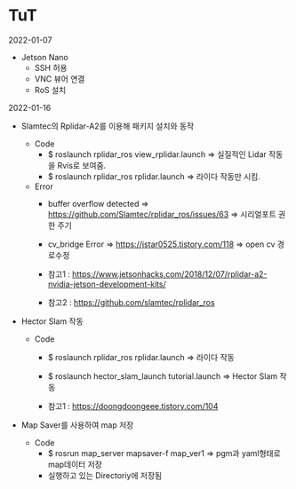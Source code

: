 # TuT

2022-01-07

- Jetson Nano
  - SSH 허용
  - VNC 뷰어 연결
  - RoS 설치

2022-01-16

- Slamtec의 Rplidar-A2를 이용해 패키지 설치와 동작
    -  Code
        -  $ roslaunch rplidar_ros view_rplidar.launch => 실질적인 Lidar 작동을 Rvis로 보여줌.
        -  $ roslaunch rplidar_ros rplidar.launch => 라이다 작동만 시킴.
    - Error
        - buffer overflow detected => https://github.com/Slamtec/rplidar_ros/issues/63 => 시리얼포트 권한 주기
        - cv_bridge Error => https://jstar0525.tistory.com/118 => open cv 경로수정

        - 참고1 : https://www.jetsonhacks.com/2018/12/07/rplidar-a2-nvidia-jetson-development-kits/
        - 참고2 : https://github.com/slamtec/rplidar_ros

- Hector Slam 작동
    - Code
        - $ roslaunch rplidar_ros rplidar.launch => 라이다 작동
        - $ roslaunch hector_slam_launch tutorial.launch => Hector Slam 작동

        - 참고1 : https://doongdoongeee.tistory.com/104
 
- Map Saver를 사용하여 map 저장
    - Code
        - $ rosrun map_server mapsaver-f map_ver1 => pgm과 yaml형태로 map데이터 저장
        - 실행하고 있는 Directoriy에 저장됨
 
 
 


